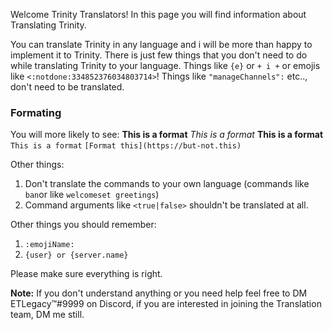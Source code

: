 Welcome Trinity Translators! In this page you will find information about Translating Trinity.

You can translate Trinity in any language and i will be more than happy to implement it to Trinity. There is just few things that you don't need to do while translating Trinity to your language.
Things like `{e}` or `+ i +` or emojis like `<:notdone:334852376034803714>`! Things like `"manageChannels":` etc.., don't need to be translated.

<h3>Formating</h3>

You will more likely to see:
**This is a format**
*This is a format*
**__This is a format__**
`This is a format`
`[Format this](https://but-not.this)`

Other things:
1. Don't translate the commands to your own language (commands like `ban`or like `welcomeset greetings`)
2. Command arguments like `<true|false>` shouldn't be translated at all.

Other things you should remember:
1. `:emojiName:`
2. `{user} or {server.name}`

Please make sure everything is right.

**Note:** If you don't understand anything or you need help feel free to DM ETLegacy™#9999 on Discord, if you are interested in joining the Translation team, DM me still.

